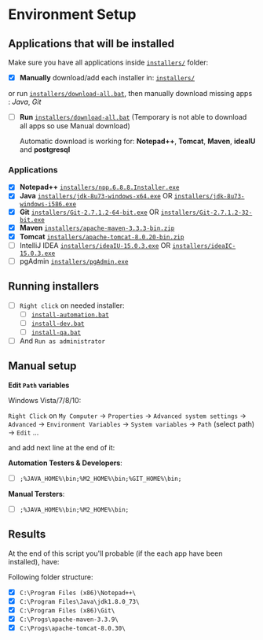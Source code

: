 # Environment Setup

## Applications that will be installed

Make sure you have all applications inside [`installers/`](installers/) folder:

- [x] **Manually** download/add each installer in: [`installers/`](installers/)

or run [`installers/download-all.bat`](installers/download-all.bat), then manually download missing apps : *Java*, *Git*

- [ ] **Run** [`installers/download-all.bat`](installers/download-all.bat) (Temporary is not able to download all apps so use Manual download)
    
    Automatic download is working for:
        **Notepad++**, **Tomcat**, **Maven**, **ideaIU** and **postgresql**


### Applications

- [x] **Notepad++** [`installers/npp.6.8.8.Installer.exe`](https://notepad-plus-plus.org/)
- [x] **Java** [`installers/jdk-8u73-windows-x64.exe`](http://www.oracle.com/technetwork/java/javase/downloads/jdk8-downloads-2133151.html) OR [`installers/jdk-8u73-windows-i586.exe`](http://www.oracle.com/technetwork/java/javase/downloads/jdk8-downloads-2133151.html)
- [x] **Git** [`installers/Git-2.7.1.2-64-bit.exe`](https://git-scm.com/downloads) OR [`installers/Git-2.7.1.2-32-bit.exe`](https://git-scm.com/downloads)
- [x] **Maven** [`installers/apache-maven-3.3.3-bin.zip`](https://maven.apache.org/download.cgi)
- [x] **Tomcat** [`installers/apache-tomcat-8.0.20-bin.zip`](https://tomcat.apache.org/index.html)
- [ ] IntelliJ IDEA [`installers/ideaIU-15.0.3.exe`](https://www.jetbrains.com/idea/) OR [`installers/ideaIC-15.0.3.exe`](https://www.jetbrains.com/idea/)
- [ ] pgAdmin [`installers/pgAdmin.exe`](http://www.pgadmin.org/download/)

## Running installers

- [ ] `Right click` on needed installer:
    - [ ] [`install-automation.bat`](install-automation.bat) 
    - [ ] [`install-dev.bat`](install-dev.bat)
    - [ ] [`install-qa.bat`](install-qa.bat)
- [ ] And `Run as administrator`

## Manual setup

**Edit `Path` variables**

Windows Vista/7/8/10:

`Right Click` on `My Computer` -> `Properties` -> `Advanced system settings` -> `Advanced` -> 
`Environment Variables` -> `System variables` -> `Path` (select path) -> `Edit` ... 
   
and add next line at the end of it:

**Automation Testers & Developers**:

- [ ] `;%JAVA_HOME%\bin;%M2_HOME%\bin;%GIT_HOME%\bin;`

**Manual Tersters**:

- [ ] `;%JAVA_HOME%\bin;%M2_HOME%\bin;`

## Results

At the end of this script you'll probable (if the each app have been installed), have:

Following folder structure:

- [x] `C:\Program Files (x86)\Notepad++\`
- [x] `C:\Program Files\Java\jdk1.8.0_73\`
- [x] `C:\Program Files (x86)\Git\`
- [x] `C:\Progs\apache-maven-3.3.9\`
- [x] `C:\Progs\apache-tomcat-8.0.30\`
